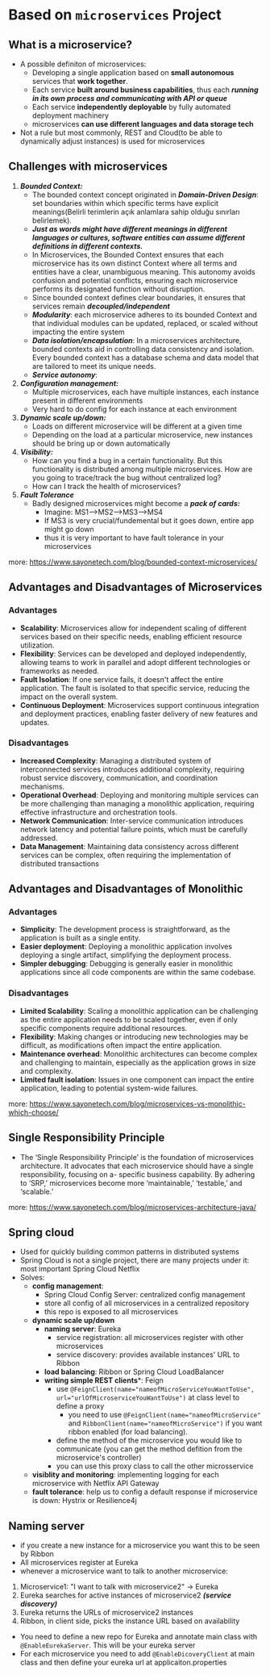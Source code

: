 # Based on `microservices` Project

## What is a microservice?
- A possible definiton of microservices: 
    - Developing a single application based on **small autonomous** services that **work together**.
    - Each service **built around business capabilities**, thus each ***running in its own process and communicating with API or queue***
    - Each service **independently deployable** by fully automated deployment machinery
    - microservices **can use different languages and data storage tech**
- Not a rule but most commonly, REST and Cloud(to be able to dynamically adjust instances) is used for microservices

## Challenges with microservices
1. ***Bounded Context:*** 
    - The bounded context concept originated in ***Domain-Driven Design***: set boundaries within which specific terms have explicit meanings(Belirli terimlerin açık anlamlara sahip olduğu sınırları belirlemek). 
    - ***Just as words might have different meanings in different languages or cultures, software entities can assume different definitions in different contexts.***
    - In Microservices, the Bounded Context ensures that each microservice has its own distinct Context where all terms and entities have a clear, unambiguous meaning.  This autonomy avoids confusion and potential conflicts, ensuring each microservice performs its designated function without disruption.
    - Since bounded context defines clear boundaries, it ensures that services remain ***decoupled/independent***
    - ***Modularity***: each microservice adheres to its bounded Context and that individual modules can be updated, replaced, or scaled without impacting the entire system
    - ***Data isolation/encapsulation***: In a microservices architecture, bounded contexts aid in controlling data consistency and isolation. Every bounded context has a database schema and data model that are tailored to meet its unique needs.
    - ***Service autonomy***: 
2. ***Configuration management:***
    - Multiple microservices, each have multiple instances, each instance present in different environments
    - Very hard to do config for each instance at each environment
3. ***Dynamic scale up/down:***
    - Loads on different microservice will be different at a given time
    - Depending on the load at a particular microservice, new instances should be bring up or down automatically
3. ***Visibility:***
    - How can you find a bug in a certain functionality. But this functionality is distributed among multiple microservices. How are you going to trace/track the bug without centralized log?
    - How can I track the health of microservices?
4. ***Fault Tolerance***
    - Badly designed microservices might become a ***pack of cards:***
        - Imagine: MS1-->MS2-->MS3-->MS4
        - If MS3 is very crucial/fundemental but it goes down, entire app might go down 
        - thus it is very important to have fault tolerance in your microservices

more: https://www.sayonetech.com/blog/bounded-context-microservices/

## Advantages and Disadvantages of Microservices
### Advantages
- **Scalability**: Microservices allow for independent scaling of different services based on their specific needs, enabling efficient resource utilization.
- **Flexibility**: Services can be developed and deployed independently, allowing teams to work in parallel and adopt different technologies or frameworks as needed.
- **Fault Isolation**: If one service fails, it doesn't affect the entire application. The fault is isolated to that specific service, reducing the impact on the overall system.
- **Continuous Deployment**: Microservices support continuous integration and deployment practices, enabling faster delivery of new features and updates.

### Disadvantages
- **Increased Complexity**: Managing a distributed system of interconnected services introduces additional complexity, requiring robust service discovery, communication, and coordination mechanisms.
- **Operational Overhead**: Deploying and monitoring multiple services can be more challenging than managing a monolithic application, requiring effective infrastructure and orchestration tools.
- **Network Communication**: Inter-service communication introduces network latency and potential failure points, which must be carefully addressed.
- **Data Management**: Maintaining data consistency across different services can be complex, often requiring the implementation of distributed transactions 

## Advantages and Disadvantages of Monolithic
### Advantages
- **Simplicity**: The development process is straightforward, as the application is built as a single entity.
- **Easier deployment**: Deploying a monolithic application involves deploying a single artifact, simplifying the deployment process.
- **Simpler debugging**: Debugging is generally easier in monolithic applications since all code components are within the same codebase.

### Disadvantages
- **Limited Scalability**: Scaling a monolithic application can be challenging as the entire application needs to be scaled together, even if only specific components require additional resources.
- **Flexibility**: Making changes or introducing new technologies may be difficult, as modifications often impact the entire application.
- **Maintenance overhead**: Monolithic architectures can become complex and challenging to maintain, especially as the application grows in size and complexity.
- **Limited fault isolation**: Issues in one component can impact the entire application, leading to potential system-wide failures.

more: https://www.sayonetech.com/blog/microservices-vs-monolithic-which-choose/

## Single Responsibility Principle
- The ‘Single Responsibility Principle’ is the foundation of microservices architecture. It advocates that each microservice should have a single responsibility, focusing on a-  specific business capability. By adhering to ‘SRP,’ microservices become more ‘maintainable,’ ‘testable,’ and ‘scalable.’

more: https://www.sayonetech.com/blog/microservices-architecture-java/

## Spring cloud
- Used for quickly building common patterns in distributed systems
- Spring Cloud is not a single project, there are many projects under it: most important Spring Cloud Netflix
- Solves:
    - **config management**: 
        - Spring Cloud Config Server: centralized config management
        - store all config of all microservices in a centralized repository
        - this repo is exposed to all microservices
    - **dynamic scale up/down**
        - **naming server**: Eureka
            - service registration: all microservices register with other microservices
            - service discovery: provides available instances' URL to Ribbon
        - **load balancing**: Ribbon or Spring Cloud LoadBalancer
        - **writing simple REST clients***: Feign
            - use `@FeignClient(name="nameofMicroServiceYouWantToUse", url="urlOfMicroserviceYouWantToUse")` at class level to define a proxy
                - you need to use `@FeignClient(name="nameofMicroService"` and `RibbonClient(name="nameofMicroService")` if you want ribbon enabled (for load balancing).
            - define the method of the microservice you would like to communicate (you can get the method defition from the microservice's controller)
            - you can use this proxy class to call the other microsservice
    - **visiblity and monitoring**: implementing logging for each microservice with Netflix API Gateway
    - **fault tolerance**: help us to config a default response if microservice is down: Hystrix or Resilience4j

## Naming server
- if you create a new instance for a microservice you want this to be seen by Ribbon
- All microservices register at Eureka
- whenever a microservice want to talk to another microservice:
1. Microservice1: "I want to talk with microservice2" -> Eureka
2. Eureka searches for active instances of microservice2 ***(service discovery)***
3. Eureka returns the URLs of microservice2 instances
4. Ribbon, in client side, picks the instance URL based on availability
- You need to define a new repo for Eureka and annotate main class with `@EnableEurekaServer`. This will be your eureka server
- For each microservice you need to add `@EnableDicoveryClient` at main class and then define your eureka url at applicaiton.properties